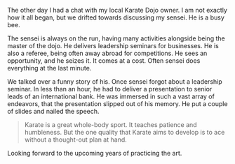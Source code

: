 The other day I had a chat with my local Karate Dojo owner. I am not exactly how it all began, but we drifted towards discussing my sensei. He is a busy bee.

The sensei is always on the run, having many activities alongside being the master of the dojo. He delivers leadership seminars for businesses. He is also a referee, being often away abroad for competitions. He sees an opportunity, and he seizes it. It comes at a cost. Often sensei does everything at the last minute. 

We talked over a funny story of his. Once sensei forgot about a leadership seminar. In less than an hour, he had to deliver a presentation to senior leads of an international bank. He was immersed in such a vast array of endeavors, that the presentation slipped out of his memory. He put a couple of slides and nailed the speech.

> Karate is a great whole-body sport. It teaches patience and humbleness. But the one quality that Karate aims to develop is to ace without a thought-out plan at hand.

Looking forward to the upcoming years of practicing the art.
